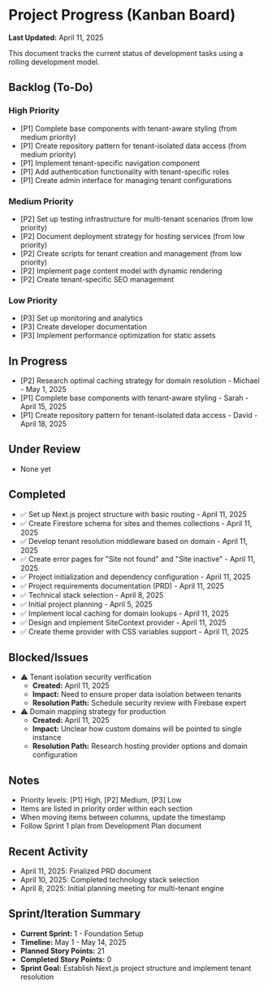 # Project Progress (Kanban Board)

**Last Updated:** April 11, 2025

This document tracks the current status of development tasks using a rolling development model.

## Backlog (To-Do)

### High Priority
- [P1] Complete base components with tenant-aware styling (from medium priority)
- [P1] Create repository pattern for tenant-isolated data access (from medium priority)
- [P1] Implement tenant-specific navigation component
- [P1] Add authentication functionality with tenant-specific roles
- [P1] Create admin interface for managing tenant configurations

### Medium Priority
- [P2] Set up testing infrastructure for multi-tenant scenarios (from low priority)
- [P2] Document deployment strategy for hosting services (from low priority)
- [P2] Create scripts for tenant creation and management (from low priority)
- [P2] Implement page content model with dynamic rendering
- [P2] Create tenant-specific SEO management

### Low Priority
- [P3] Set up monitoring and analytics 
- [P3] Create developer documentation
- [P3] Implement performance optimization for static assets

## In Progress
- [P2] Research optimal caching strategy for domain resolution - Michael - May 1, 2025
- [P1] Complete base components with tenant-aware styling - Sarah - April 15, 2025
- [P1] Create repository pattern for tenant-isolated data access - David - April 18, 2025

## Under Review
- None yet

## Completed
- ✅ Set up Next.js project structure with basic routing - April 11, 2025
- ✅ Create Firestore schema for sites and themes collections - April 11, 2025
- ✅ Develop tenant resolution middleware based on domain - April 11, 2025
- ✅ Create error pages for "Site not found" and "Site inactive" - April 11, 2025
- ✅ Project initialization and dependency configuration - April 11, 2025
- ✅ Project requirements documentation (PRD) - April 11, 2025
- ✅ Technical stack selection - April 8, 2025
- ✅ Initial project planning - April 5, 2025
- ✅ Implement local caching for domain lookups - April 11, 2025
- ✅ Design and implement SiteContext provider - April 11, 2025
- ✅ Create theme provider with CSS variables support - April 11, 2025

## Blocked/Issues
- ⚠️ Tenant isolation security verification
  - **Created:** April 11, 2025
  - **Impact:** Need to ensure proper data isolation between tenants
  - **Resolution Path:** Schedule security review with Firebase expert
- ⚠️ Domain mapping strategy for production
  - **Created:** April 11, 2025
  - **Impact:** Unclear how custom domains will be pointed to single instance
  - **Resolution Path:** Research hosting provider options and domain configuration

## Notes
- Priority levels: [P1] High, [P2] Medium, [P3] Low
- Items are listed in priority order within each section
- When moving items between columns, update the timestamp
- Follow Sprint 1 plan from Development Plan document

## Recent Activity
- April 11, 2025: Finalized PRD document
- April 10, 2025: Completed technology stack selection
- April 8, 2025: Initial planning meeting for multi-tenant engine

## Sprint/Iteration Summary
- **Current Sprint:** 1 - Foundation Setup
- **Timeline:** May 1 - May 14, 2025
- **Planned Story Points:** 21
- **Completed Story Points:** 0
- **Sprint Goal:** Establish Next.js project structure and implement tenant resolution